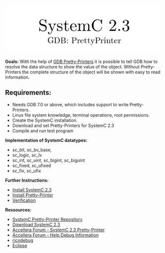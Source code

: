 ## ![SystemC 2.3 Pretty-Printer](./img/logo.png)

**Goals:**
With the help of <a href="https://sourceware.org/gdb/onlinedocs/gdb/Pretty-Printing.html#Pretty-Printing">GDB Pretty-Printers</a> it is possible to tell GDB how to resolve the data structure to show the value of the object. Without Pretty-Printers the complete structure of the object will be shown with easy to read information.

## Requirements:
- Needs GDB 7.0 or above, which includes support to write Pretty-Printers.
- Linux file system knowledge, terminal operations, root permissions.
- Create the SystemC installation.
- Download and set Pretty-Printers for SystemC 2.3
- Compile and run test program

**Implementation of SystemC datatypes:**
- sc\_bit, sc\_bv\_base,
- sc\_logic, sc\_lv
- sc\_int, sc\_uint, sc\_bigint, sc\_biguint
- sc\_fixed, sc\_ufixed
- sc\_fix, sc\_ufix

**Further Instructions:**
- [Install SystemC 2.3](./SYSTEMC.md)
- [Install Pretty-Printer](./PRETTYPRINTER.md)
- [Verification](./VERIFICATION.md)

**Ressources:**
- [SystemC Pretty-Printer Repository](https://github.com/AHeimberger/SystemC-2.3-Pretty-Printer)
- [Download SystemC 2.3](https://github.com/systemc)
- [Accellera Forum - SystemC 2.3 Pretty-Printer](http://forums.accellera.org/topic/2140-systemc-23-pretty-printer/?hl=pretty-printer)
- [Accellera Forum - Help Debug Information](http://forums.accellera.org/topic/1143-sc-intn/)
- [ricodebug](https://github.com/rainerf/ricodebug)
- [Eclipse](https://www.eclipse.org/)
